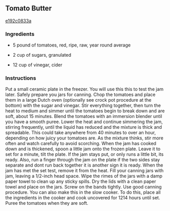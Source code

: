 ## Tomato Butter

[e192c0833a](http://www.food.com/recipe/tomato-butter-505866)

### Ingredients

 - 5 pound of tomatoes, red, ripe, raw, year round average

 - 2 cup of sugars, granulated

 - 12 cup of vinegar, cider

### Instructions

Put a small ceramic plate in the freezer. You will use this this to test the jam later. Safely prepare you jars for canning. Chop the tomatoes and place them in a large Dutch oven (optionally see crock pot procedure at the bottom) with the sugar and vinegar. Stir everything together, then turn the heat to medium and simmer until the tomatoes begin to break down and are soft, about 15 minutes. Blend the tomatoes with an immersion blender until you have a smooth puree. Lower the heat and continue simmering the jam, stirring frequently, until the liquid has reduced and the mixture is thick and spreadable. This could take anywhere from 40 minutes to over an hour, depending on how juicy your tomatoes are. As the mixture thinks, stir more often and watch carefully to avoid scorching. When the jam has cooked down and is thickened, spoon a little jam onto the frozen plate. Leave it to set for a minute, tilt the plate. If the jam stays put, or only runs a little bit, its ready. Also, run a finger through the jam on the plate if the two sides stay separate and dont run back together it is another sign it is ready. When the jam has met the set test, remove it from the heat. Fill your canning jars with jam, leaving a 1/2-inch head space. Wipe the rimes of the jars with a damp paper towel to clean up any sticky spills. Dry the lids with a clean paper towel and place on the jars. Screw on the bands tightly. Use good canning procedure. You can also make this in the slow cooker. To do this, place all the ingredients in the cooker and cook uncovered for 1214 hours until set. Puree the tomatoes when they are soft.